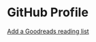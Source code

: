 # GitHub Profile

[Add a Goodreads reading list](https://github.com/zwacky/goodreads-profile-workflow)
